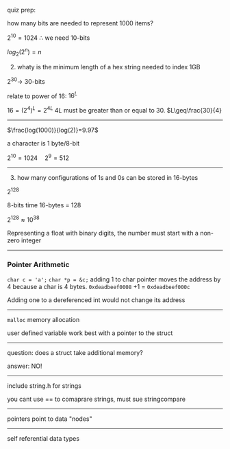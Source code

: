 quiz prep:

how many bits are needed to represent 1000 items?

$2^{10}=1024$
$\therefore$ we need 10-bits

$log_2(2^n)=n$

2. whaty is the minimum length of a hex string needed to index 1GB

$2^{30}\rightarrow$ 30-bits

relate to power of 16: $16^L$ 

$16 = (2^4)^L = 2^{4L}$
$4L$ must be greater than or equal to 30. 
$L\geq\frac{30}{4}


---

$\frac{log(1000)}{log(2)}=9.97$

a character is 1 byte/8-bit

$2^{10}=1024 \quad 2^9=512$

---

3. how many configurations of 1s and 0s can be stored in 16-bytes

$2^{128}$

8-bits time 16-bytes = 128

$2^{128}\approx10^{38}$

Representing a float with binary digits, the number must start with a non-zero integer

---

### Pointer Arithmetic

`char c = 'a';`
`char *p = &c;`
adding 1 to char pointer moves the address by 4 because a char is 4 bytes.
`0xdeadbeef0008`
+1 = `0xdeadbeef000c`

Adding one to a dereferenced int would not change its address

---

`malloc` memory allocation

user defined variable work best with a pointer to the struct


---

question: does a struct take additional memory?

answer: NO!

---

include string.h for strings


you cant use == to comaprare strings, must sue stringcompare

---

pointers point to data "nodes"

---

self referential data types


